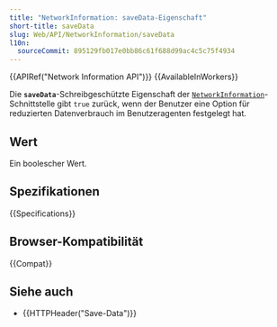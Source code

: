 ```yaml
---
title: "NetworkInformation: saveData-Eigenschaft"
short-title: saveData
slug: Web/API/NetworkInformation/saveData
l10n:
  sourceCommit: 895129fb017e0bb86c61f688d99ac4c5c75f4934
---
```


{{APIRef("Network Information API")}} {{AvailableInWorkers}}

Die **`saveData`**-Schreibgeschützte
Eigenschaft der [`NetworkInformation`](/de/docs/Web/API/NetworkInformation)-Schnittstelle gibt `true` zurück, wenn der Benutzer eine Option für reduzierten Datenverbrauch im Benutzeragenten festgelegt hat.

## Wert

Ein boolescher Wert.

## Spezifikationen

{{Specifications}}

## Browser-Kompatibilität

{{Compat}}

## Siehe auch

- {{HTTPHeader("Save-Data")}}
